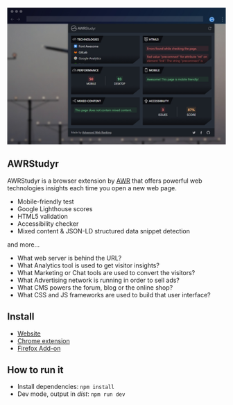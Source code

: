 [![AWRStudyr](/docs/awrstudyr.jpg)](https://www.awrstudyr.com/)

## AWRStudyr

AWRStudyr is a browser extension by [AWR](https://www.advancedwebranking.com/) that offers powerful web technologies insights each time you open a new web page.

- Mobile-friendly test
- Google Lighthouse scores
- HTML5 validation
- Accessibility checker
- Mixed content & JSON-LD structured data snippet detection

and more...

- What web server is behind the URL?
- What Analytics tool is used to get visitor insights?
- What Marketing or Chat tools are used to convert the visitors?
- What Advertising network is running in order to sell ads?
- What CMS powers the forum, blog or the online shop?
- What CSS and JS frameworks are used to build that user interface?

## Install

- [Website](https://www.awrstudyr.com/)
- [Chrome extension](https://chrome.google.com/webstore/detail/awrstudyr/mbkehkfjhncahcaggkncdaacfnikmoid)
- [Firefox Add-on](https://addons.mozilla.org/en-US/firefox/addon/awrstudyr/)

## How to run it
- Install dependencies: `npm install`
- Dev mode, output in _dist_: `npm run dev`
